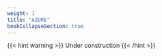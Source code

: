 ```yaml
---
weight: 1
title: "AZURE"
bookCollapseSection: true
---
```



{{< hint warning >}}
Under construction
{{< /hint >}}
